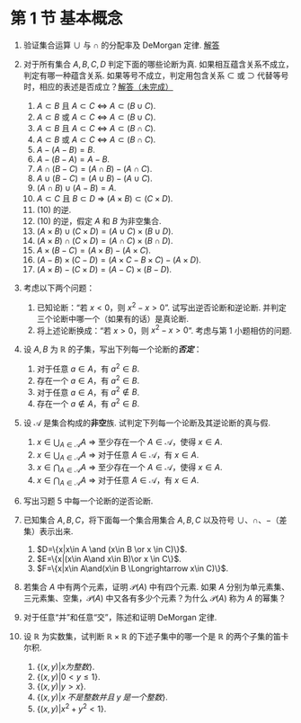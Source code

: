 # 第 1 节 基本概念

1. 验证集合运算 $\cup$ 与 $\cap$ 的分配率及 DeMorgan 定律. [解答](../ans/01.0.01.md)
2. 对于所有集合 $A,B,C,D$ 判定下面的哪些论断为真. 如果相互蕴含关系不成立，判定有哪一种蕴含关系. 如果等号不成立，判定用包含关系 $\subset$ 或 $\supset$ 代替等号时，相应的表述是否成立？[解答（未完成）](../ans/01.0.02.md)
   1. $A\subset B$ 且 $A\subset C$ $\Longleftrightarrow$ $A \subset (B\cup C)$.
   2. $A\subset B$ 或 $A\subset C$ $\Longleftrightarrow$ $A\subset (B\cup C)$.
   3. $A\subset B$ 且 $A\subset C$ $\Longleftrightarrow$ $A\subset (B\cap C)$.
   4. $A\subset B$ 或 $A\subset C$ $\Longleftrightarrow$ $A\subset (B \cap C)$.
   5. $A-(A-B)=B$.
   6. $A-(B-A)=A-B$.
   7. $A\cap(B-C)=(A\cap B)-(A\cap C)$.
   8. $A\cup(B-C)=(A\cup B)-(A\cup C)$.
   9. $(A\cap B)\cup(A-B)=A$.
   10. $A\subset C$ 且 $B\subset D$ $\Longrightarrow$ $(A\times B)\subset (C\times D)$.
   11. (10) 的逆.
   12. (10) 的逆，假定 $A$ 和 $B$ 为非空集合.
   13. $(A\times B)\cup (C\times D)=(A\cup C)\times (B\cup D)$.
   14. $(A\times B)\cap (C\times D)=(A\cap C)\times (B\cap D)$.
   15. $A\times(B-C)=(A\times B)-(A\times C)$.
   16. $(A-B)\times(C-D)=(A\times C - B\times C)-(A\times D)$.
   17. $(A\times B)-(C\times D)=(A-C)\times(B - D)$.
3. 考虑以下两个问题：
   1. 已知论断：“若 $x<0$，则 $x^2-x>0$”. 试写出逆否论断和逆论断. 并判定三个论断中哪一个（如果有的话）是真论断.
   2. 将上述论断换成：“若 $x>0$，则 $x^2-x>0$”. 考虑与第 1 小题相仿的问题.
4. 设 $A, B$ 为 $\mathbb R$ 的子集，写出下列每一个论断的***否定***：
   1. 对于任意 $a\in A$，有 $a^2\in B$.
   2. 存在一个 $a\in A$，有 $a^2\in B$.
   3. 对于任意 $a\in A$，有 $a^2\notin B$.
   4. 存在一个 $a\notin A$，有 $a^2\in B$.

5. 设 $\mathcal A$ 是集合构成的**非空**族. 试判定下列每一个论断及其逆论断的真与假.
   1. $x\in\bigcup_{A\in \mathcal A}A$ $\Longrightarrow$ 至少存在一个 $A\in\mathcal A$，使得 $x\in A$.
   2. $x\in \bigcup_{A\in\mathcal A} A$ $\Longrightarrow$ 对于任意 $A\in \mathcal A$，有 $x\in A$.
   3. $x\in \bigcap_{A\in \mathcal A} A$ $\Longrightarrow$ 至少存在一个 $A\in \mathcal A$，使得 $x\in A$.
   4. $x\in \bigcap_{A\in \mathcal A} A$ $\Longrightarrow$ 对于任意 $A\in \mathcal A$，有 $x\in A$.

6. 写出习题 5 中每一个论断的逆否论断.
7. 已知集合 $A, B, C$，将下面每一个集合用集合 $A, B, C$ 以及符号 $\cup$、$\cap$、$-$（差集）表示出来.
   1. $D=\{x|x\in A \and (x\in B \or x \in C)\}$.
   2. $E=\{x|(x\in A\and x\in B)\or x \in C\}$.
   3. $F=\{x|x\in A\and(x\in B \Longrightarrow x\in C)\}$.
8. 若集合 $A$ 中有两个元素，证明 $\mathcal P(A)$ 中有四个元素. 如果 $A$ 分别为单元素集、三元素集、空集，$\mathcal P(A)$ 中又各有多少个元素？为什么 $\mathcal P(A)$ 称为 $A$ 的幂集？
9. 对于任意“并”和任意“交”，陈述和证明 DeMorgan 定律.
10. 设 $\mathbb R$ 为实数集，试判断 $\mathbb R\times \mathbb R$ 的下述子集中的哪一个是 $\mathbb R$ 的两个子集的笛卡尔积.
    1. $\{(x, y)|x 为整数\}$.
    2. $\{(x, y)|0<y\leq 1\}$.
    3. $\{(x, y)|y>x\}$.
    4. $\{(x, y)|x\;不是整数并且\;y\;是一个整数\}$.
    5. $\{(x, y)|x^2+y^2<1\}$.


